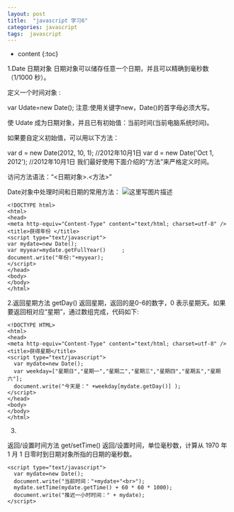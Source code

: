 ```yaml
---
layout: post
title:  "javascript 学习6"
categories: javascript
tags:  javascript
---
```


* content
{:toc}

1.Date 日期对象
日期对象可以储存任意一个日期，并且可以精确到毫秒数（1/1000 秒）。

定义一个时间对象 :

var Udate=new Date(); 
注意:使用关键字new，Date()的首字母必须大写。 

<!--more-->

使 Udate 成为日期对象，并且已有初始值：当前时间(当前电脑系统时间)。

如果要自定义初始值，可以用以下方法：

var d = new Date(2012, 10, 1);  //2012年10月1日
var d = new Date('Oct 1, 2012'); //2012年10月1日
我们最好使用下面介绍的“方法”来严格定义时间。

访问方法语法：“<日期对象>.<方法>”

Date对象中处理时间和日期的常用方法：
![这里写图片描述](http://img.blog.csdn.net/20161013221247570)

```
<!DOCTYPE html>
<html>
<head>
<meta http-equiv="Content-Type" content="text/html; charset=utf-8" />
<title>获得年份 </title>
<script type="text/javascript">
var mydate=new Date(); 
var myyear=mydate.getFullYear()     ;
document.write("年份:"+myyear);
</script>
</head>
<body>
</body>
</html>
```

2.返回星期方法
getDay() 返回星期，返回的是0-6的数字，0 表示星期天。如果要返回相对应“星期”，通过数组完成，代码如下:

```
<!DOCTYPE HTML>
<html>
<head>
<meta http-equiv="Content-Type" content="text/html; charset=utf-8" />
<title>获得星期</title>
<script type="text/javascript">
  var mydate=new Date();
  var weekday=["星期日","星期一","星期二","星期三","星期四","星期五","星期六"];
  document.write("今天是：" +weekday[mydate.getDay()] );
</script>
</head>
<body>
</body>
</html>
```

3.
返回/设置时间方法
get/setTime() 返回/设置时间，单位毫秒数，计算从 1970 年 1 月 1 日零时到日期对象所指的日期的毫秒数。

```
<script type="text/javascript">
  var mydate=new Date();
  document.write("当前时间："+mydate+"<br>");
  mydate.setTime(mydate.getTime() + 60 * 60 * 1000);
  document.write("推迟一小时时间：" + mydate);
</script>
```